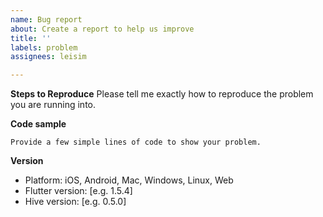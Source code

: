 ```yaml
---
name: Bug report
about: Create a report to help us improve
title: ''
labels: problem
assignees: leisim

---
```


**Steps to Reproduce**
Please tell me exactly how to reproduce the problem you are running into.

**Code sample**
```
Provide a few simple lines of code to show your problem.
```

**Version**
 - Platform: iOS, Android, Mac, Windows, Linux, Web
 - Flutter version: [e.g. 1.5.4]
 - Hive version: [e.g. 0.5.0]
